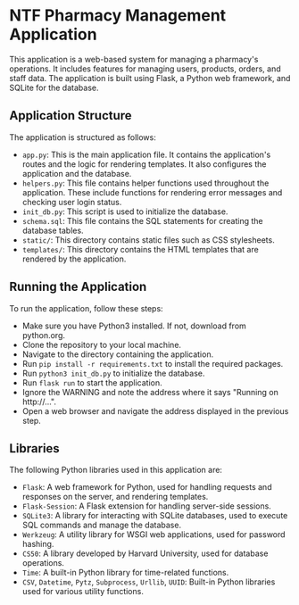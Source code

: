 # NTF Pharmacy Management Application

This application is a web-based system for managing a pharmacy's operations. It includes features for managing users, products, orders, and staff data. The application is built using Flask, a Python web framework, and SQLite for the database.

## Application Structure

The application is structured as follows:

- `app.py`: This is the main application file. It contains the application's routes and the logic for rendering templates. It also configures the application and the database.
- `helpers.py`: This file contains helper functions used throughout the application. These include functions for rendering error messages and checking user login status.
- `init_db.py`: This script is used to initialize the database.
- `schema.sql`: This file contains the SQL statements for creating the database tables.
- `static/`: This directory contains static files such as CSS stylesheets.
- `templates/`: This directory contains the HTML templates that are rendered by the application.

## Running the Application

To run the application, follow these steps:

- Make sure you have Python3 installed. If not, download from python.org.
- Clone the repository to your local machine.
- Navigate to the directory containing the application.
- Run `pip install -r requirements.txt` to install the required packages.
- Run `python3 init_db.py` to initialize the database.
- Run `flask run` to start the application.
- Ignore the WARNING and note the address where it says "Running on http://...".
- Open a web browser and navigate the address displayed in the previous step.

## Libraries

The following Python libraries used in this application are:

- `Flask`: A web framework for Python, used for handling requests and responses on the server, and rendering templates.
- `Flask-Session`: A Flask extension for handling server-side sessions.
- `SQLite3`: A library for interacting with SQLite databases, used to execute SQL commands and manage the database.
- `Werkzeug`: A utility library for WSGI web applications, used for password hashing.
- `CS50`: A library developed by Harvard University, used for database operations.
- `Time`: A built-in Python library for time-related functions.
- `CSV`, `Datetime`, `Pytz`, `Subprocess`, `Urllib`, `UUID`: Built-in Python libraries used for various utility functions.

